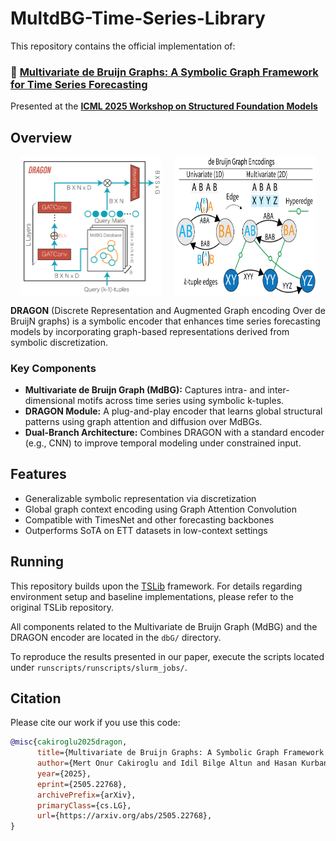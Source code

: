 # MultdBG-Time-Series-Library
This repository contains the official implementation of:

### 📄 [**Multivariate de Bruijn Graphs: A Symbolic Graph Framework for Time Series Forecasting**](https://arxiv.org/abs/2505.22768)

Presented at the **[ICML 2025 Workshop on Structured Foundation Models](https://icml-structured-fm-workshop.github.io/)**


## Overview
<div style="display: flex; justify-content: center; gap: 20px;">
  <img src="pic/DRAGON.png" alt="DRAGON" width="45%">
  <img src="pic/MdBG.png" alt="MdBG" width="45%">
</div>



**DRAGON** (Discrete Representation and Augmented Graph encoding Over de BruijN graphs) is a symbolic encoder that enhances time series forecasting models by incorporating graph-based representations derived from symbolic discretization.

### Key Components

* **Multivariate de Bruijn Graph (MdBG):** Captures intra- and inter-dimensional motifs across time series using symbolic k-tuples.
* **DRAGON Module:** A plug-and-play encoder that learns global structural patterns using graph attention and diffusion over MdBGs.
* **Dual-Branch Architecture:** Combines DRAGON with a standard encoder (e.g., CNN) to improve temporal modeling under constrained input.

## Features

* Generalizable symbolic representation via discretization
* Global graph context encoding using Graph Attention Convolution
* Compatible with TimesNet and other forecasting backbones
* Outperforms SoTA on ETT datasets in low-context settings



## Running
This repository builds upon the [TSLib](https://github.com/thuml/Time-Series-Library) framework. For details regarding environment setup and baseline implementations, please refer to the original TSLib repository.

All components related to the Multivariate de Bruijn Graph (MdBG) and the DRAGON encoder are located in the `dbG/` directory.

To reproduce the results presented in our paper, execute the scripts located under `runscripts/runscripts/slurm_jobs/`.


## Citation

Please cite our work if you use this code:

```bibtex
@misc{cakiroglu2025dragon,
      title={Multivariate de Bruijn Graphs: A Symbolic Graph Framework for Time Series Forecasting}, 
      author={Mert Onur Cakiroglu and Idil Bilge Altun and Hasan Kurban and Elham Buxton and Mehmet Dalkilic},
      year={2025},
      eprint={2505.22768},
      archivePrefix={arXiv},
      primaryClass={cs.LG},
      url={https://arxiv.org/abs/2505.22768}, 
}
```
